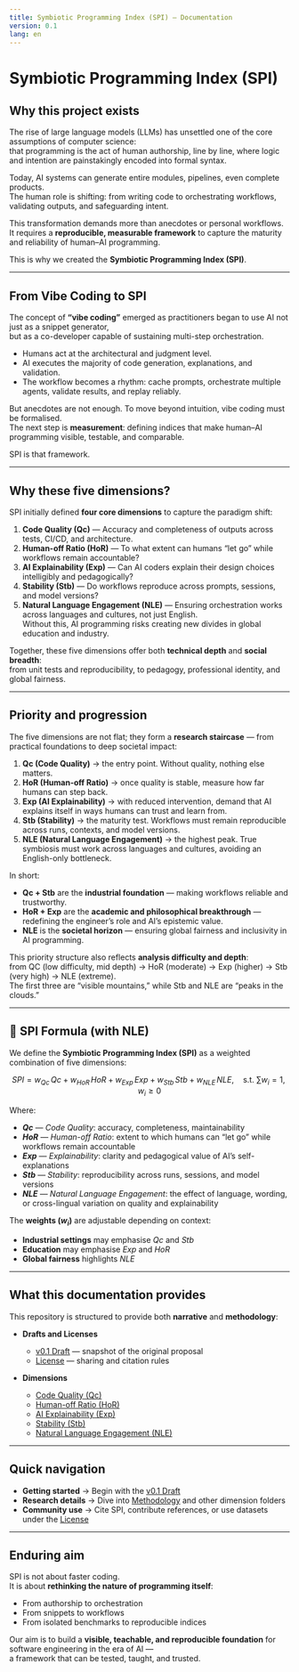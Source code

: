 ```yaml
---
title: Symbiotic Programming Index (SPI) — Documentation
version: 0.1
lang: en
---
```


# Symbiotic Programming Index (SPI)

## Why this project exists

The rise of large language models (LLMs) has unsettled one of the core assumptions of computer science:  
that programming is the act of human authorship, line by line, where logic and intention are painstakingly encoded into formal syntax.

Today, AI systems can generate entire modules, pipelines, even complete products.  
The human role is shifting: from writing code to orchestrating workflows, validating outputs, and safeguarding intent.

This transformation demands more than anecdotes or personal workflows.  
It requires a **reproducible, measurable framework** to capture the maturity and reliability of human–AI programming.  

This is why we created the **Symbiotic Programming Index (SPI)**.

---

## From Vibe Coding to SPI

The concept of **“vibe coding”** emerged as practitioners began to use AI not just as a snippet generator,  
but as a co-developer capable of sustaining multi-step orchestration.

- Humans act at the architectural and judgment level.  
- AI executes the majority of code generation, explanations, and validation.  
- The workflow becomes a rhythm: cache prompts, orchestrate multiple agents, validate results, and replay reliably.

But anecdotes are not enough. To move beyond intuition, vibe coding must be formalised.  
The next step is **measurement**: defining indices that make human–AI programming visible, testable, and comparable.

SPI is that framework.

---

## Why these five dimensions?

SPI initially defined **four core dimensions** to capture the paradigm shift:

1. **Code Quality (Qc)** — Accuracy and completeness of outputs across tests, CI/CD, and architecture.  
2. **Human-off Ratio (HoR)** — To what extent can humans “let go” while workflows remain accountable?  
3. **AI Explainability (Exp)** — Can AI coders explain their design choices intelligibly and pedagogically?  
4. **Stability (Stb)** — Do workflows reproduce across prompts, sessions, and model versions?  
5. **Natural Language Engagement (NLE)** — Ensuring orchestration works across languages and cultures, not just English.  
   Without this, AI programming risks creating new divides in global education and industry.

Together, these five dimensions offer both **technical depth** and **social breadth**:  
from unit tests and reproducibility, to pedagogy, professional identity, and global fairness.

---

## Priority and progression

The five dimensions are not flat; they form a **research staircase** — from practical foundations to deep societal impact:

1. **Qc (Code Quality)** → the entry point. Without quality, nothing else matters.  
2. **HoR (Human-off Ratio)** → once quality is stable, measure how far humans can step back.  
3. **Exp (AI Explainability)** → with reduced intervention, demand that AI explains itself in ways humans can trust and learn from.  
4. **Stb (Stability)** → the maturity test. Workflows must remain reproducible across runs, contexts, and model versions.  
5. **NLE (Natural Language Engagement)** → the highest peak. True symbiosis must work across languages and cultures, avoiding an English-only bottleneck.

In short:

- **Qc + Stb** are the **industrial foundation** — making workflows reliable and trustworthy.  
- **HoR + Exp** are the **academic and philosophical breakthrough** — redefining the engineer’s role and AI’s epistemic value.  
- **NLE** is the **societal horizon** — ensuring global fairness and inclusivity in AI programming.  

This priority structure also reflects **analysis difficulty and depth**:  
from QC (low difficulty, mid depth) → HoR (moderate) → Exp (higher) → Stb (very high) → NLE (extreme).  
The first three are “visible mountains,” while Stb and NLE are “peaks in the clouds.”


---

## 📐 SPI Formula (with NLE)

We define the **Symbiotic Programming Index (SPI)** as a weighted combination of five dimensions:

$$
SPI = w_{Qc}\,Qc \;+\; w_{HoR}\,HoR \;+\; w_{Exp}\,Exp \;+\; w_{Stb}\,Stb \;+\; w_{NLE}\,NLE,
\quad \text{s.t. } \sum w_i = 1,\; w_i \ge 0
$$

Where:

- **$Qc$** — *Code Quality*: accuracy, completeness, maintainability  
- **$HoR$** — *Human-off Ratio*: extent to which humans can “let go” while workflows remain accountable  
- **$Exp$** — *Explainability*: clarity and pedagogical value of AI’s self-explanations  
- **$Stb$** — *Stability*: reproducibility across runs, sessions, and model versions  
- **$NLE$** — *Natural Language Engagement*: the effect of language, wording, or cross-lingual variation on quality and explainability  

The **weights ($w_i$)** are adjustable depending on context:  
- **Industrial settings** may emphasise $Qc$ and $Stb$  
- **Education** may emphasise $Exp$ and $HoR$  
- **Global fairness** highlights $NLE$  

---


## What this documentation provides

This repository is structured to provide both **narrative** and **methodology**:

- **Drafts and Licenses**
  - [v0.1 Draft](./v_01.md) — snapshot of the original proposal
  - [License](./license.md) — sharing and citation rules

- **Dimensions**
  - [Code Quality (Qc)](./qc/index.md)
  - [Human-off Ratio (HoR)](./hor/index.md)
  - [AI Explainability (Exp)](./exp/index.md)
  - [Stability (Stb)](./stb/index.md)
  - [Natural Language Engagement (NLE)](./nle/index.md)


---

## Quick navigation

- **Getting started** → Begin with the [v0.1 Draft](./v_01.md)  
- **Research details** → Dive into [Methodology](./qc/methodology.md) and other dimension folders  
- **Community use** → Cite SPI, contribute references, or use datasets under the [License](./license.md)

---

## Enduring aim

SPI is not about faster coding.  
It is about **rethinking the nature of programming itself**:  

- From authorship to orchestration  
- From snippets to workflows  
- From isolated benchmarks to reproducible indices  

Our aim is to build a **visible, teachable, and reproducible foundation** for software engineering in the era of AI —  
a framework that can be tested, taught, and trusted.
